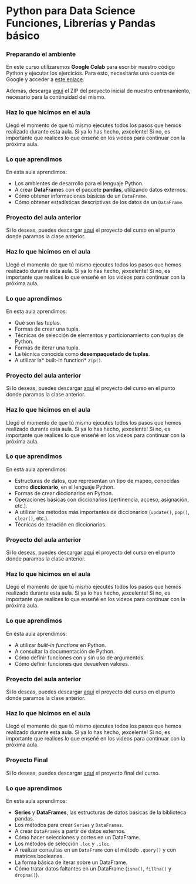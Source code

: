 # Python para Data Science Funciones, Librerías y Pandas básico

### Preparando el ambiente

En este curso utilizaremos **Google Colab** para escribir nuestro código Python y ejecutar los ejercicios. Para esto, necesitarás una cuenta de Google y acceder a [este enlace](https://colab.research.google.com/ "este enlace").

Además, descarga [aquí](https://github.com/alura-es-cursos/1756-data-science-python-pandas/raw/1756-aula1/1756-aula1.zip "aquí") el ZIP del proyecto inicial de nuestro entrenamiento, necesario para la continuidad del mismo.

### Haz lo que hicimos en el aula

Llegó el momento de que tú mismo ejecutes todos los pasos que hemos realizado durante esta aula. Si ya lo has hecho, ¡excelente! Si no, es importante que realices lo que enseñé en los videos para continuar con la próxima aula.

### Lo que aprendimos

En esta aula aprendimos:
- Los ambientes de desarrollo para el lenguaje Python.
- A crear **DataFrame**s con el paquete **pandas**, utilizando datos externos.
- Cómo obtener informaciones básicas de un `DataFrame`.
- Cómo obtener estadísticas descriptivas de los datos de un `DataFrame`.

### Proyecto del aula anterior

Si lo deseas, puedes descargar [aquí](https://github.com/alura-es-cursos/1756-data-science-python-pandas/raw/1756-aula2/1756-aula2.zip "aquí") el proyecto del curso en el punto donde paramos la clase anterior.

### Haz lo que hicimos en el aula

Llegó el momento de que tú mismo ejecutes todos los pasos que hemos realizado durante esta aula. Si ya lo has hecho, ¡excelente! Si no, es importante que realices lo que enseñé en los videos para continuar con la próxima aula.

###  Lo que aprendimos

En esta aula aprendimos:

- Qué son las tuplas.
- Formas de crear una tupla.
- Técnicas de selección de elementos y particionamiento con tuplas de Python.
- Formas de iterar una tupla.
- La técnica conocida como **desempaquetado de tuplas**.
- A utilizar la* built-in function* `zip()`.

### Proyecto del aula anterior

Si lo deseas, puedes descargar [aquí](https://github.com/alura-es-cursos/1756-data-science-python-pandas/raw/1756-aula3/1756-aula3.zip "aquí") el proyecto del curso en el punto donde paramos la clase anterior.

### Haz lo que hicimos en el aula

Llegó el momento de que tú mismo ejecutes todos los pasos que hemos realizado durante esta aula. Si ya lo has hecho, ¡excelente! Si no, es importante que realices lo que enseñé en los videos para continuar con la próxima aula.

### Lo que aprendimos

En esta aula aprendimos:

- Estructuras de datos, que representan un tipo de mapeo, conocidas como **diccionario**, en el lenguaje Python.
- Formas de crear diccionarios en Python.
- Operaciones básicas con diccionarios (pertinencia, acceso, asignación, etc.).
- A utilizar los métodos más importantes de diccionarios (`update()`, `pop()`, `clear()`, etc.).
- Técnicas de iteración en diccionarios.

### Proyecto del aula anterior

Si lo deseas, puedes descargar [aquí](https://github.com/alura-es-cursos/1756-data-science-python-pandas/raw/1756-aula4/1756-aula4.zip "aquí") el proyecto del curso en el punto donde paramos la clase anterior.

### Haz lo que hicimos en el aula

Llegó el momento de que tú mismo ejecutes todos los pasos que hemos realizado durante esta aula. Si ya lo has hecho, ¡excelente! Si no, es importante que realices lo que enseñé en los videos para continuar con la próxima aula.

### Lo que aprendimos

En esta aula aprendimos:

- A utilizar *built-in functions* en Python.
- A consultar la documentación de Python.
- Cómo definir funciones con y sin uso de argumentos.
- Cómo definir funciones que devuelven valores.

### Proyecto del aula anterior

Si lo deseas, puedes descargar [aquí](https://github.com/alura-es-cursos/1756-data-science-python-pandas/raw/1756-aula5/1756-aula5.zip "aquí") el proyecto del curso en el punto donde paramos la clase anterior.

### Haz lo que hicimos en el aula

Llegó el momento de que tú mismo ejecutes todos los pasos que hemos realizado durante esta aula. Si ya lo has hecho, ¡excelente! Si no, es importante que realices lo que enseñé en los videos para continuar con la próxima aula.

### Proyecto Final

Si lo deseas, puedes descargar [aquí](https://github.com/alura-es-cursos/1756-data-science-python-pandas/raw/1756-ProyectoFinal/1756-ProyectoFinal.zip "aquí") el proyecto final del curso.

### Lo que aprendimos

En esta aula aprendimos:

- **Series** y **DataFrames**, las estructuras de datos básicas de la biblioteca pandas.
- Los métodos para crear `Series` y `DataFrames`.
- A crear `DataFrames` a partir de datos externos.
- Cómo hacer selecciones y cortes en un DataFrame.
- Los métodos de selección `.loc` y `.iloc`.
- A realizar consultas en un `DataFrame` con el método `.query()` y con matrices booleanas.
- La forma básica de iterar sobre un DataFrame.
- Cómo tratar datos faltantes en un DataFrame (`isna()`, `fillna()` y `dropna()`).